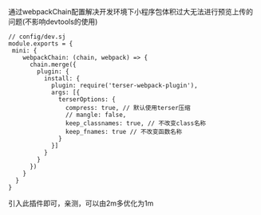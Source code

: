 通过webpackChain配置解决开发环境下小程序包体积过大无法进行预览上传的问题(不影响devtools的使用)

```
// config/dev.sj
module.exports = {
 mini: {
    webpackChain: (chain, webpack) => {
      chain.merge({
        plugin: {
          install: {
            plugin: require('terser-webpack-plugin'),
            args: [{
              terserOptions: {
                compress: true, // 默认使用terser压缩
                // mangle: false,
                keep_classnames: true, // 不改变class名称
                keep_fnames: true // 不改变函数名称
              }
            }]
          }
        }
      })
    }
  }
}
```


引入此插件即可，亲测，可以由2m多优化为1m